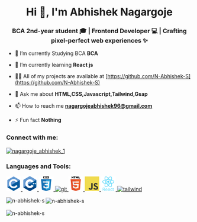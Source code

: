 <h1 align="center">Hi 👋, I'm Abhishek Nagargoje</h1>
<h3 align="center">BCA 2nd-year student 🎓 | Frontend Developer 💻 | Crafting pixel-perfect web experiences ✨</h3>

- 🔭 I’m currently Studying BCA **BCA**

- 🌱 I’m currently learning **React js**

- 👨‍💻 All of my projects are available at [https://github.com/N-Abhishek-S](https://github.com/N-Abhishek-S)

- 💬 Ask me about **HTML,CSS,Javascript,Tailwind,Gsap**

- 📫 How to reach me **nagargojeabhishek96@gmail.com**

- ⚡ Fun fact **Nothing**

<h3 align="left">Connect with me:</h3>
<p align="left">
<a href="https://instagram.com/nagargoje_abhishek_1" target="blank"><img align="center" src="https://raw.githubusercontent.com/rahuldkjain/github-profile-readme-generator/master/src/images/icons/Social/instagram.svg" alt="nagargoje_abhishek_1" height="30" width="40" /></a>
</p>

<h3 align="left">Languages and Tools:</h3>
<p align="left"> <a href="https://www.cprogramming.com/" target="_blank" rel="noreferrer"> <img src="https://raw.githubusercontent.com/devicons/devicon/master/icons/c/c-original.svg" alt="c" width="40" height="40"/> </a> <a href="https://www.w3schools.com/cpp/" target="_blank" rel="noreferrer"> <img src="https://raw.githubusercontent.com/devicons/devicon/master/icons/cplusplus/cplusplus-original.svg" alt="cplusplus" width="40" height="40"/> </a> <a href="https://www.w3schools.com/css/" target="_blank" rel="noreferrer"> <img src="https://raw.githubusercontent.com/devicons/devicon/master/icons/css3/css3-original-wordmark.svg" alt="css3" width="40" height="40"/> </a> <a href="https://git-scm.com/" target="_blank" rel="noreferrer"> <img src="https://www.vectorlogo.zone/logos/git-scm/git-scm-icon.svg" alt="git" width="40" height="40"/> </a> <a href="https://www.w3.org/html/" target="_blank" rel="noreferrer"> <img src="https://raw.githubusercontent.com/devicons/devicon/master/icons/html5/html5-original-wordmark.svg" alt="html5" width="40" height="40"/> </a> <a href="https://developer.mozilla.org/en-US/docs/Web/JavaScript" target="_blank" rel="noreferrer"> <img src="https://raw.githubusercontent.com/devicons/devicon/master/icons/javascript/javascript-original.svg" alt="javascript" width="40" height="40"/> </a> <a href="https://reactjs.org/" target="_blank" rel="noreferrer"> <img src="https://raw.githubusercontent.com/devicons/devicon/master/icons/react/react-original-wordmark.svg" alt="react" width="40" height="40"/> </a> <a href="https://tailwindcss.com/" target="_blank" rel="noreferrer"> <img src="https://www.vectorlogo.zone/logos/tailwindcss/tailwindcss-icon.svg" alt="tailwind" width="40" height="40"/> </a> </p>

<p><img align="left" src="https://github-readme-stats.vercel.app/api/top-langs?username=n-abhishek-s&show_icons=true&locale=en&layout=compact" alt="n-abhishek-s" /></p>

<p>&nbsp;<img align="center" src="https://github-readme-stats.vercel.app/api?username=n-abhishek-s&show_icons=true&locale=en" alt="n-abhishek-s" /></p>

<p><img align="center" src="https://github-readme-streak-stats.herokuapp.com/?user=n-abhishek-s&" alt="n-abhishek-s" /></p>
